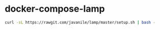 # docker-compose-lamp

```bash
curl -sL https://rawgit.com/javanile/lamp/master/setup.sh | bash -
```
